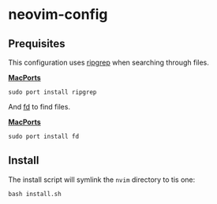 # neovim-config

## Prequisites

This configuration uses [ripgrep](https://github.com/BurntSushi/ripgrep) when searching through files.

**[MacPorts](https://ports.macports.org/port/ripgrep/)**
``` console
sudo port install ripgrep
```
And [fd](https://github.com/sharkdp/fd) to find files.

**[MacPorts](https://ports.macports.org/port/fd/)**
``` console
sudo port install fd
```

## Install

The install script will symlink the `nvim` directory to tis one:
``` console
bash install.sh
```

